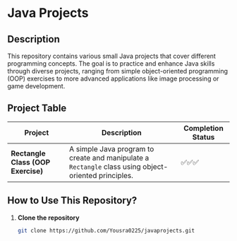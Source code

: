 # Java Projects  

## Description  
This repository contains various small Java projects that cover different programming concepts. The goal is to practice and enhance Java skills through diverse projects, ranging from simple object-oriented programming (OOP) exercises to more advanced applications like image processing or game development.  

## Project Table  

| Project | Description | Completion Status |  
|---------|------------|------------------|  
| **Rectangle Class (OOP Exercise)** | A simple Java program to create and manipulate a `Rectangle` class using object-oriented principles. | ✅✅✅ |  


## How to Use This Repository?  
1. **Clone the repository**  
   ```bash
   git clone https://github.com/Yousra0225/javaprojects.git
